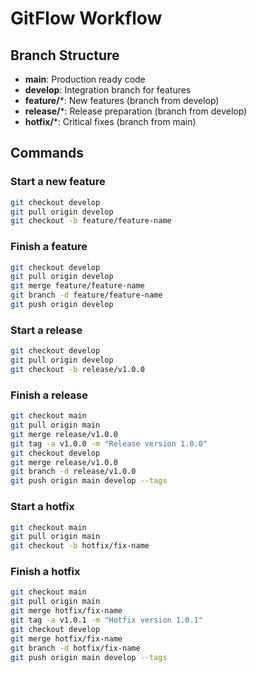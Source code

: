 # GitFlow Workflow

## Branch Structure

- **main**: Production ready code
- **develop**: Integration branch for features
- **feature/***: New features (branch from develop)
- **release/***: Release preparation (branch from develop)
- **hotfix/***: Critical fixes (branch from main)

## Commands

### Start a new feature
```bash
git checkout develop
git pull origin develop
git checkout -b feature/feature-name
```

### Finish a feature
```bash
git checkout develop
git pull origin develop
git merge feature/feature-name
git branch -d feature/feature-name
git push origin develop
```

### Start a release
```bash
git checkout develop
git pull origin develop
git checkout -b release/v1.0.0
```

### Finish a release
```bash
git checkout main
git pull origin main
git merge release/v1.0.0
git tag -a v1.0.0 -m "Release version 1.0.0"
git checkout develop
git merge release/v1.0.0
git branch -d release/v1.0.0
git push origin main develop --tags
```

### Start a hotfix
```bash
git checkout main
git pull origin main
git checkout -b hotfix/fix-name
```

### Finish a hotfix
```bash
git checkout main
git pull origin main
git merge hotfix/fix-name
git tag -a v1.0.1 -m "Hotfix version 1.0.1"
git checkout develop
git merge hotfix/fix-name
git branch -d hotfix/fix-name
git push origin main develop --tags
```